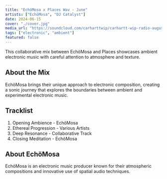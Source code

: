 ```yaml
---
title: "EchöMosa x Places Wav - June"
artists: ["EchöMosa", "DJ Catalyst"]
date: 2024-06-15
cover: "./cover.jpg"
media_url: "https://soundcloud.com/carharttwip/carhartt-wip-radio-august-2025"
tags: ["electronic", "ambient"]
featured: false
---
```


This collaborative mix between EchöMosa and Places showcases ambient electronic music with careful attention to atmosphere and texture.

## About the Mix

EchöMosa brings their unique approach to electronic composition, creating a sonic journey that explores the boundaries between ambient and experimental electronic music.

## Tracklist

1. Opening Ambience - EchöMosa
2. Ethereal Progression - Various Artists
3. Deep Resonance - Collaborative Track
4. Closing Meditation - EchöMosa

## About EchöMosa

EchöMosa is an electronic music producer known for their atmospheric compositions and innovative use of spatial audio techniques.